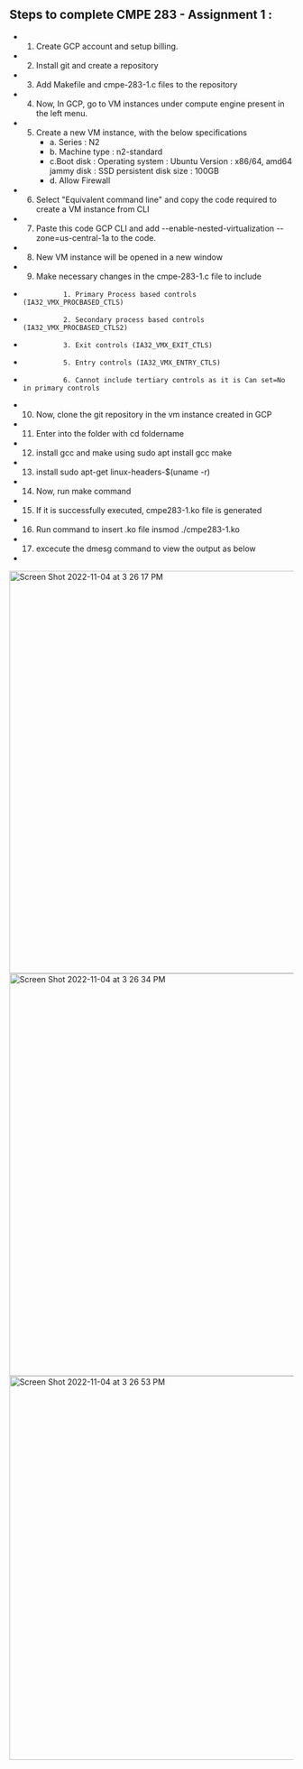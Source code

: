 ## Steps to complete CMPE 283 - Assignment 1 :
* 1. Create GCP account and setup billing.
* 2. Install git and create a repository
* 3. Add Makefile and cmpe-283-1.c files to the repository
* 4. Now, In GCP, go to VM instances under compute engine present in the left menu.
* 5. Create a new VM instance, with the below specifications
       * a. Series : N2
       * b. Machine type : n2-standard
       * c.Boot disk : Operating system : Ubuntu
                      Version : x86/64, amd64 jammy
                      disk : SSD persistent disk
                      size : 100GB
       * d. Allow Firewall 
* 6. Select "Equivalent command line" and copy the code required to create a VM instance from CLI
* 7. Paste this code GCP CLI and add --enable-nested-virtualization --zone=us-central-1a to the code.
* 8. New VM instance will be opened in a new window
* 9. Make necessary changes in the cmpe-283-1.c file to include
*               1. Primary Process based controls (IA32_VMX_PROCBASED_CTLS)
*               2. Secondary process based controls (IA32_VMX_PROCBASED_CTLS2)
*               3. Exit controls (IA32_VMX_EXIT_CTLS)
*               5. Entry controls (IA32_VMX_ENTRY_CTLS)
*               6. Cannot include tertiary controls as it is Can set=No in primary controls
*  10. Now, clone the git repository in the vm instance created in GCP
*  11. Enter into the folder with cd foldername 
*  12. install gcc and make using sudo apt install gcc make
*  13. install sudo apt-get linux-headers-$(uname -r)
*  14. Now, run make command
*  15. If it is successfully executed, cmpe283-1.ko file is generated
*  16. Run command to insert .ko file insmod ./cmpe283-1.ko
*  17. excecute the dmesg command  to view the output as below
*  
<img width="714" alt="Screen Shot 2022-11-04 at 3 26 17 PM" src="https://user-images.githubusercontent.com/101368541/200083900-4e2cbcdc-a0a6-48b5-b2f4-27340a54d333.png">
<img width="714" alt="Screen Shot 2022-11-04 at 3 26 34 PM" src="https://user-images.githubusercontent.com/101368541/200083922-fbe53341-b487-4b87-9443-2f82b28dae85.png">
<img width="681" alt="Screen Shot 2022-11-04 at 3 26 53 PM" src="https://user-images.githubusercontent.com/101368541/200083931-6e474935-28a4-4af3-bcf7-ac1084a339d5.png">

